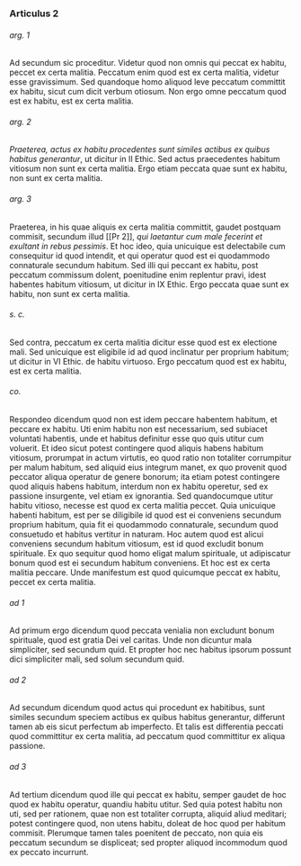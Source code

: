 ### Articulus 2

###### arg. 1
Ad secundum sic proceditur. Videtur quod non omnis qui peccat ex habitu, peccet ex certa malitia. Peccatum enim quod est ex certa malitia, videtur esse gravissimum. Sed quandoque homo aliquod leve peccatum committit ex habitu, sicut cum dicit verbum otiosum. Non ergo omne peccatum quod est ex habitu, est ex certa malitia.

###### arg. 2
*Praeterea, actus ex habitu procedentes sunt similes actibus ex quibus habitus generantur*, ut dicitur in II Ethic. Sed actus praecedentes habitum vitiosum non sunt ex certa malitia. Ergo etiam peccata quae sunt ex habitu, non sunt ex certa malitia.

###### arg. 3
Praeterea, in his quae aliquis ex certa malitia committit, gaudet postquam commisit, secundum illud [[Pr 2]], *qui laetantur cum male fecerint et exultant in rebus pessimis*. Et hoc ideo, quia unicuique est delectabile cum consequitur id quod intendit, et qui operatur quod est ei quodammodo connaturale secundum habitum. Sed illi qui peccant ex habitu, post peccatum commissum dolent, poenitudine enim replentur pravi, idest habentes habitum vitiosum, ut dicitur in IX Ethic. Ergo peccata quae sunt ex habitu, non sunt ex certa malitia.

###### s. c.
Sed contra, peccatum ex certa malitia dicitur esse quod est ex electione mali. Sed unicuique est eligibile id ad quod inclinatur per proprium habitum; ut dicitur in VI Ethic. de habitu virtuoso. Ergo peccatum quod est ex habitu, est ex certa malitia.

###### co.
Respondeo dicendum quod non est idem peccare habentem habitum, et peccare ex habitu. Uti enim habitu non est necessarium, sed subiacet voluntati habentis, unde et habitus definitur esse quo quis utitur cum voluerit. Et ideo sicut potest contingere quod aliquis habens habitum vitiosum, prorumpat in actum virtutis, eo quod ratio non totaliter corrumpitur per malum habitum, sed aliquid eius integrum manet, ex quo provenit quod peccator aliqua operatur de genere bonorum; ita etiam potest contingere quod aliquis habens habitum, interdum non ex habitu operetur, sed ex passione insurgente, vel etiam ex ignorantia. Sed quandocumque utitur habitu vitioso, necesse est quod ex certa malitia peccet. Quia unicuique habenti habitum, est per se diligibile id quod est ei conveniens secundum proprium habitum, quia fit ei quodammodo connaturale, secundum quod consuetudo et habitus vertitur in naturam. Hoc autem quod est alicui conveniens secundum habitum vitiosum, est id quod excludit bonum spirituale. Ex quo sequitur quod homo eligat malum spirituale, ut adipiscatur bonum quod est ei secundum habitum conveniens. Et hoc est ex certa malitia peccare. Unde manifestum est quod quicumque peccat ex habitu, peccet ex certa malitia.

###### ad 1
Ad primum ergo dicendum quod peccata venialia non excludunt bonum spirituale, quod est gratia Dei vel caritas. Unde non dicuntur mala simpliciter, sed secundum quid. Et propter hoc nec habitus ipsorum possunt dici simpliciter mali, sed solum secundum quid.

###### ad 2
Ad secundum dicendum quod actus qui procedunt ex habitibus, sunt similes secundum speciem actibus ex quibus habitus generantur, differunt tamen ab eis sicut perfectum ab imperfecto. Et talis est differentia peccati quod committitur ex certa malitia, ad peccatum quod committitur ex aliqua passione.

###### ad 3
Ad tertium dicendum quod ille qui peccat ex habitu, semper gaudet de hoc quod ex habitu operatur, quandiu habitu utitur. Sed quia potest habitu non uti, sed per rationem, quae non est totaliter corrupta, aliquid aliud meditari; potest contingere quod, non utens habitu, doleat de hoc quod per habitum commisit. Plerumque tamen tales poenitent de peccato, non quia eis peccatum secundum se displiceat; sed propter aliquod incommodum quod ex peccato incurrunt.

